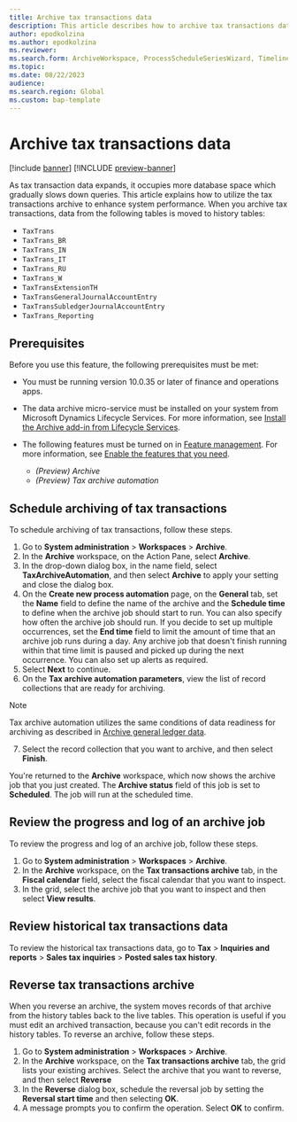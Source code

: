 ```yaml
---
title: Archive tax transactions data
description: This article describes how to archive tax transactions data to improve database performance and keep records available for future use.
author: epodkolzina
ms.author: epodkolzina
ms.reviewer:
ms.search.form: ArchiveWorkspace, ProcessScheduleSeriesWizard, TimelineDialog, ArchiveMessageLogDialog, ArchiveReversalDialog, TaxTransHistory
ms.topic:
ms.date: 08/22/2023
audience: 
ms.search.region: Global
ms.custom: bap-template
---
```


# Archive tax transactions data

[!include [banner](../includes/banner.md)]
[!INCLUDE [preview-banner](../includes/preview-banner.md)]

<!-- Preview until further notice -->

As tax transaction data expands, it occupies more database space which gradually slows down queries. This article explains how to utilize the tax transactions archive to enhance system performance.
When you archive tax transactions, data from the following tables is moved to history tables:

 - `TaxTrans`
 - `TaxTrans_BR`
 - `TaxTrans_IN`
 - `TaxTrans_IT`
 - `TaxTrans_RU`
 - `TaxTrans_W`
 - `TaxTransExtensionTH`
 - `TaxTransGeneralJournalAccountEntry`
 - `TaxTransSubledgerJournalAccountEntry`
 - `TaxTrans_Reporting`

## Prerequisites

Before you use this feature, the following prerequisites must be met:

- You must be running version 10.0.35 or later of finance and operations apps.
- The data archive micro-service must be installed on your system from Microsoft Dynamics Lifecycle Services. For more information, see [Install the Archive add-in from Lifecycle Services](archive-setup.md#install-addin).
- The following features must be turned on in [Feature management](../../fin-ops/get-started/feature-management/feature-management-overview.md). For more information, see [Enable the features that you need](archive-setup.md#enable-features).

    - *(Preview) Archive*
    - *(Preview) Tax archive automation*

## Schedule archiving of tax transactions

To schedule archiving of tax transactions, follow these steps.

1.	Go to **System administration** > **Workspaces** > **Archive**.
2.	In the **Archive** workspace, on the Action Pane, select **Archive**.
3.	In the drop-down dialog box, in the name field, select **TaxArchiveAutomation**, and then select **Archive** to apply your setting and close the dialog box.
4.	On the **Create new process automation** page, on the **General** tab, set the **Name** field to define the name of the archive and the **Schedule time** to define when the archive job should start to run. You can also specify how often the archive job should run. If you decide to set up multiple occurrences, set the **End time** field to limit the amount of time that an archive job runs during a day. Any archive job that doesn't finish running within that time limit is paused and picked up during the next occurrence. You can also set up alerts as required.
5.	Select **Next** to continue.
6.	On the **Tax archive automation parameters**, view the list of record collections that are ready for archiving. 

> [!NOTE]
> Tax archive automation utilizes the same conditions of data readiness for archiving as described in [Archive general ledger data](archive-general-ledger.md#archival-requirements). 

7.	Select the record collection that you want to archive, and then select **Finish**.
   
You're returned to the **Archive** workspace, which now shows the archive job that you just created. The **Archive status** field of this job is set to **Scheduled**. The job will run at the scheduled time.

## Review the progress and log of an archive job

To review the progress and log of an archive job, follow these steps.

1.	Go to **System administration** > **Workspaces** > **Archive**.
2.	In the **Archive** workspace, on the **Tax transactions archive** tab, in the **Fiscal calendar** field, select the fiscal calendar that you want to inspect.
3.	In the grid, select the archive job that you want to inspect and then select **View results**.

## Review historical tax transactions data

To review the historical tax transactions data, go to **Tax** > **Inquiries and reports** > **Sales tax inquiries** > **Posted sales tax history**.

## Reverse tax transactions archive

When you reverse an archive, the system moves records of that archive from the history tables back to the live tables. This operation is useful if you must edit an archived transaction, because you can't edit records in the history tables. To reverse an archive, follow these steps.

1.	Go to **System administration** > **Workspaces** > **Archive**.
2.	In the **Archive** workspace, on the **Tax transactions archive** tab, the grid lists your existing archives. Select the archive that you want to reverse, and then select **Reverse**
3.	In the **Reverse** dialog box, schedule the reversal job by setting the **Reversal start time** and then selecting **OK**.
4.	A message prompts you to confirm the operation. Select **OK** to confirm.


